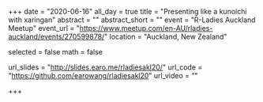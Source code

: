 +++
date = "2020-06-16"
all_day = true
title = "Presenting like a kunoichi with xaringan"
abstract = ""
abstract_short = ""
event = "R-Ladies Auckland Meetup"
event_url = "https://www.meetup.com/en-AU/rladies-auckland/events/270599878/"
location = "Auckland, New Zealand"

selected = false
math = false

url_slides = "http://slides.earo.me/rladiesakl20/"
url_code = "https://github.com/earowang/rladiesakl20"
url_video = ""

+++
